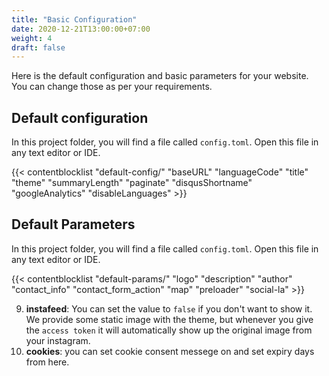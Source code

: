 ```yaml
---
title: "Basic Configuration"
date: 2020-12-21T13:00:00+07:00
weight: 4
draft: false
---
```


Here is the default configuration and basic parameters for your website. You can change those as per your requirements.

## Default configuration

In this project folder, you will find a file called `config.toml`. Open this file in any text editor or IDE.

{{< contentblocklist "default-config/" "baseURL" "languageCode" "title" "theme" "summaryLength" "paginate" "disqusShortname" "googleAnalytics" "disableLanguages" >}}

## Default Parameters

In this project folder, you will find a file called `config.toml`. Open this file in any text editor or IDE.

{{< contentblocklist "default-params/"  "logo"  "description" "author" "contact_info" "contact_form_action" "map" "preloader" "social-la" >}}

9. **instafeed**: You can set the value to `false` if you don't want to show it. We provide some static image with the theme, but whenever you give the `access token` it will automatically show up the original image from your instagram.
10. **cookies**: you can set cookie consent messege on and set expiry days from here.
